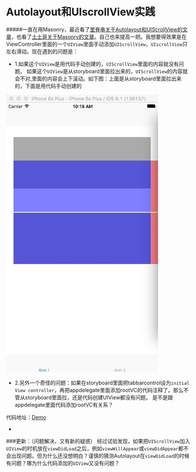 # Autolayout和UIscrollView实践
#####一直在用Masonry，最近看了[里脊串关于Autolayout和UIScrollView的文章](http://adad184.com/2015/12/01/scrollview-under-autolayout/)，也看了[土土哥关于Masonry的文章](http://tutuge.me/2015/12/14/autolayout-example-with-masonry3/)。自己也来提高一把。我想要得效果是在ViewController里面的一个`UIView`里面手动添加`UIScrollView`，`UIscrollView`只左右滑动。现在遇到的问题是：


* 1.如果这个`UIView`是用代码手动创建的，`UIScrollView`里面的内容就没有问题。 如果这个`UIView`是从storyboard里面拉出来的，`UIScrollView`的内容就会不对,里面的内容会上下滚动。如下图：上面是从storyboard里面拉出来的，下面是用代码手动创建的


![Alt text](./img/screenshot_1.jpg)


* 2.另外一个奇怪的问题：如果在storyboard里面把tabbarcontrol设为`initial View controller`，再把appdelegate里面添加rootVC的代码注释了。那么不管从storyboard里面拉，还是代码创建UIView都没有问题。 是不是跟appdelegate里面代码添加rootVC有关系？

代码地址：[Demo](https://github.com/funpig/DemoAutolayoutUIScrollView)

-

###更新：（问题解决，又有新的疑惑）
经过试验发现，如果把`UIScrollView`加入`UIView`的时机放在`viewDidLoad`之后，例如`viewWillAppear`或`viewDidAppear`都不会出现问题。但为什么还没想明白？谨慎的猜测Autolayout在`viewDidLoad`的时候有问题？哪为什么代码添加的`UIView`又没有问题？

